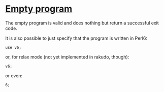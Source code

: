 [1]: http://rosettacode.org/wiki/Empty_program

# [Empty program][1]

The empty program is valid and does nothing but return a successful exit code.



It is also possible to just specify that the program is written in Perl6:

```text
use v6;
```


or, for relax mode (not yet implemented in rakudo, though):

```text
v6;
```


or even:

```text
6;
```